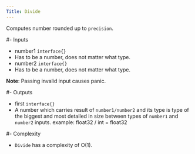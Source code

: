 ```yaml
---
Title: Divide
---
```


Computes number rounded up to `precision`.

#- Inputs
- number1 `interface{}`
- Has to be a number, does not matter what type.
- number2 `interface{}`
- Has to be a number, does not matter what type.

**Note**: Passing invalid input causes panic.

#- Outputs
- first `interface{}`
- A number which carries result of `number1/number2` and its type is type of the biggest and most detailed in size between types of `number1` and `number2` inputs. example: float32 / int = float32

#- Complexity
- `Divide` has a complexity of O(1).
